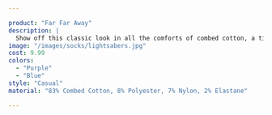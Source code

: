 ```yaml
---

product: "Far Far Away"
description: |
  Show off this classic look in all the comforts of combed cotton, a timeless number that's ready to become a staple in your every day wardrobe rotation.
image: "/images/socks/lightsabers.jpg"
cost: 9.99
colors:
  - "Purple"
  - "Blue"
style: "Casual"
material: "83% Combed Cotton, 8% Polyester, 7% Nylon, 2% Elastane"

---
```

